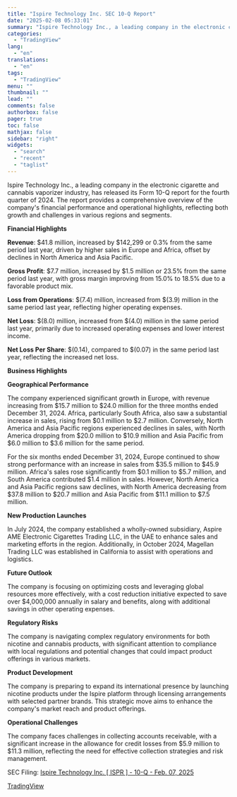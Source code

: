 ```yaml
---
title: "Ispire Technology Inc. SEC 10-Q Report"
date: "2025-02-08 05:33:01"
summary: "Ispire Technology Inc., a leading company in the electronic cigarette and cannabis vaporizer industry, has released its Form 10-Q report for the fourth quarter of 2024. The report provides a comprehensive overview of the company's financial performance and operational highlights, reflecting both growth and challenges in various regions and segments...."
categories:
  - "TradingView"
lang:
  - "en"
translations:
  - "en"
tags:
  - "TradingView"
menu: ""
thumbnail: ""
lead: ""
comments: false
authorbox: false
pager: true
toc: false
mathjax: false
sidebar: "right"
widgets:
  - "search"
  - "recent"
  - "taglist"
---
```


Ispire Technology Inc., a leading company in the electronic cigarette and cannabis vaporizer industry, has released its Form 10-Q report for the fourth quarter of 2024. The report provides a comprehensive overview of the company's financial performance and operational highlights, reflecting both growth and challenges in various regions and segments.

**Financial Highlights**

**Revenue**: $41.8 million, increased by $142,299 or 0.3% from the same period last year, driven by higher sales in Europe and Africa, offset by declines in North America and Asia Pacific.

**Gross Profit**: $7.7 million, increased by $1.5 million or 23.5% from the same period last year, with gross margin improving from 15.0% to 18.5% due to a favorable product mix.

**Loss from Operations**: $(7.4) million, increased from $(3.9) million in the same period last year, reflecting higher operating expenses.

**Net Loss**: $(8.0) million, increased from $(4.0) million in the same period last year, primarily due to increased operating expenses and lower interest income.

**Net Loss Per Share**: $(0.14), compared to $(0.07) in the same period last year, reflecting the increased net loss.

**Business Highlights**

**Geographical Performance**

The company experienced significant growth in Europe, with revenue increasing from $15.7 million to $24.0 million for the three months ended December 31, 2024. Africa, particularly South Africa, also saw a substantial increase in sales, rising from $0.1 million to $2.7 million. Conversely, North America and Asia Pacific regions experienced declines in sales, with North America dropping from $20.0 million to $10.9 million and Asia Pacific from $6.0 million to $3.6 million for the same period.

For the six months ended December 31, 2024, Europe continued to show strong performance with an increase in sales from $35.5 million to $45.9 million. Africa's sales rose significantly from $0.1 million to $5.7 million, and South America contributed $1.4 million in sales. However, North America and Asia Pacific regions saw declines, with North America decreasing from $37.8 million to $20.7 million and Asia Pacific from $11.1 million to $7.5 million.

**New Production Launches**

In July 2024, the company established a wholly-owned subsidiary, Aspire AME Electronic Cigarettes Trading LLC, in the UAE to enhance sales and marketing efforts in the region. Additionally, in October 2024, Magellan Trading LLC was established in California to assist with operations and logistics.

**Future Outlook**

The company is focusing on optimizing costs and leveraging global resources more effectively, with a cost reduction initiative expected to save over $4,000,000 annually in salary and benefits, along with additional savings in other operating expenses.

**Regulatory Risks**

The company is navigating complex regulatory environments for both nicotine and cannabis products, with significant attention to compliance with local regulations and potential changes that could impact product offerings in various markets.

**Product Development**

The company is preparing to expand its international presence by launching nicotine products under the Ispire platform through licensing arrangements with selected partner brands. This strategic move aims to enhance the company's market reach and product offerings.

**Operational Challenges**

The company faces challenges in collecting accounts receivable, with a significant increase in the allowance for credit losses from $5.9 million to $11.3 million, reflecting the need for effective collection strategies and risk management.

SEC Filing: [Ispire Technology Inc. [ ISPR ] - 10-Q - Feb. 07, 2025](https://www.sec.gov/Archives/edgar/data/1948455/000121390025011336/ea0229197-10q_ispire.htm)

[TradingView](https://www.tradingview.com/news/tradingview:c5cb7681a7f3b:0-ispire-technology-inc-sec-10-q-report/)
